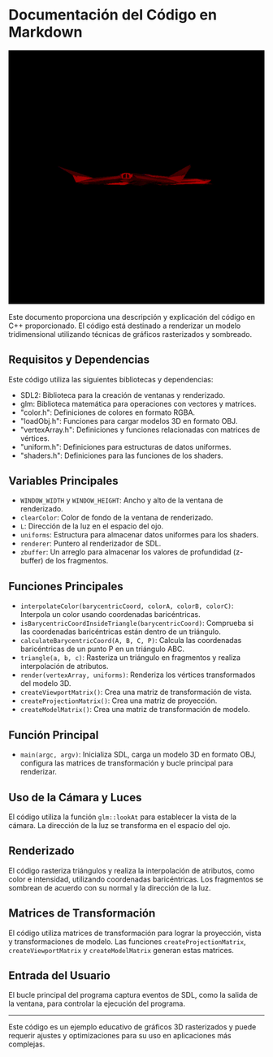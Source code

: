 # Documentación del Código en Markdown

![SR2finalizado](SR2finalizado.gif)

Este documento proporciona una descripción y explicación del código en C++ proporcionado. El código está destinado a renderizar un modelo tridimensional utilizando técnicas de gráficos rasterizados y sombreado.

## Requisitos y Dependencias

Este código utiliza las siguientes bibliotecas y dependencias:

- SDL2: Biblioteca para la creación de ventanas y renderizado.
- glm: Biblioteca matemática para operaciones con vectores y matrices.
- "color.h": Definiciones de colores en formato RGBA.
- "loadObj.h": Funciones para cargar modelos 3D en formato OBJ.
- "vertexArray.h": Definiciones y funciones relacionadas con matrices de vértices.
- "uniform.h": Definiciones para estructuras de datos uniformes.
- "shaders.h": Definiciones para las funciones de los shaders.

## Variables Principales

- `WINDOW_WIDTH` y `WINDOW_HEIGHT`: Ancho y alto de la ventana de renderizado.
- `clearColor`: Color de fondo de la ventana de renderizado.
- `L`: Dirección de la luz en el espacio del ojo.
- `uniforms`: Estructura para almacenar datos uniformes para los shaders.
- `renderer`: Puntero al renderizador de SDL.
- `zbuffer`: Un arreglo para almacenar los valores de profundidad (z-buffer) de los fragmentos.

## Funciones Principales

- `interpolateColor(barycentricCoord, colorA, colorB, colorC)`: Interpola un color usando coordenadas baricéntricas.
- `isBarycentricCoordInsideTriangle(barycentricCoord)`: Comprueba si las coordenadas baricéntricas están dentro de un triángulo.
- `calculateBarycentricCoord(A, B, C, P)`: Calcula las coordenadas baricéntricas de un punto P en un triángulo ABC.
- `triangle(a, b, c)`: Rasteriza un triángulo en fragmentos y realiza interpolación de atributos.
- `render(vertexArray, uniforms)`: Renderiza los vértices transformados del modelo 3D.
- `createViewportMatrix()`: Crea una matriz de transformación de vista.
- `createProjectionMatrix()`: Crea una matriz de proyección.
- `createModelMatrix()`: Crea una matriz de transformación de modelo.

## Función Principal

- `main(argc, argv)`: Inicializa SDL, carga un modelo 3D en formato OBJ, configura las matrices de transformación y bucle principal para renderizar.

## Uso de la Cámara y Luces

El código utiliza la función `glm::lookAt` para establecer la vista de la cámara. La dirección de la luz se transforma en el espacio del ojo.

## Renderizado

El código rasteriza triángulos y realiza la interpolación de atributos, como color e intensidad, utilizando coordenadas baricéntricas. Los fragmentos se sombrean de acuerdo con su normal y la dirección de la luz.

## Matrices de Transformación

El código utiliza matrices de transformación para lograr la proyección, vista y transformaciones de modelo. Las funciones `createProjectionMatrix`, `createViewportMatrix` y `createModelMatrix` generan estas matrices.

## Entrada del Usuario

El bucle principal del programa captura eventos de SDL, como la salida de la ventana, para controlar la ejecución del programa.

---

Este código es un ejemplo educativo de gráficos 3D rasterizados y puede requerir ajustes y optimizaciones para su uso en aplicaciones más complejas.
